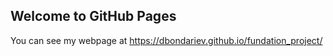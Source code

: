 ## Welcome to GitHub Pages

You can see my webpage at https://dbondariev.github.io/fundation_project/

